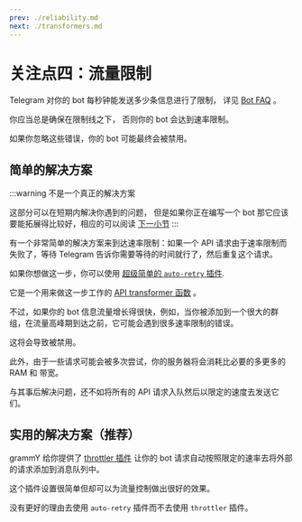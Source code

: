 ```yaml
---
prev: ./reliability.md
next: ./transformers.md
---
```


# 关注点四：流量限制

Telegram 对你的 bot 每秒钟能发送多少条信息进行了限制， 详见 [Bot FAQ](https://core.telegram.org/bots/faq#my-bot-is-hitting-limits-how-do-i-avoid-this) 。

你应当总是确保在限制线之下， 否则你的 bot 会达到速率限制。

如果你忽略这些错误，你的 bot 可能最终会被禁用。

## 简单的解决方案

:::warning 不是一个真正的解决方案

这部分可以在短期内解决你遇到的问题， 但是如果你正在编写一个 bot 那它应该要能拓展得比较好，相应的可以阅读 [下一小节](#实用的解决方案（推荐）)
:::

有一个非常简单的解决方案来到达速率限制：如果一个 API 请求由于速率限制而失败了，等待 Telegram 告诉你需要等待的时间就行了，然后重复这个请求。

如果你想做这一步，你可以使用 [超级简单的 `auto-retry` 插件](/zh/plugins/auto-retry.md).

它是一个用来做这一步工作的 [API transformer 函数](/zh/advanced/transformers.md) 。

不过，如果你的 bot 信息流量增长得很快，例如，当你被添加到一个很大的群组，在流量高峰期到达之前，它可能会遇到很多速率限制的错误。

这将会导致被禁用。

此外，由于一些请求可能会被多次尝试，你的服务器将会消耗比必要的多更多的 RAM 和 带宽。

与其事后解决问题，还不如将所有的 API 请求入队然后以限定的速度去发送它们。

## 实用的解决方案（推荐）

grammY 给你提供了 [throttler 插件](/zh/plugins/transformer-throttler.md) 让你的 bot 请求自动按照限定的速率去将外部的请求添加到消息队列中。

这个插件设置很简单但却可以为流量控制做出很好的效果。

没有更好的理由去使用 `auto-retry` 插件而不去使用 `throttler` 插件。
